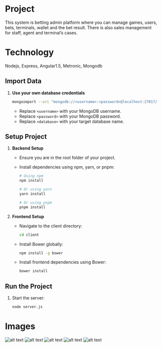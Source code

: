 # Project
This system is betting admin platform where you can manage games, users, bets, terminals, wallet and the bet result. There is also sales management for staff, agent and terminal’s cases. 

# Technology
Nodejs, Express, Angular1.5, Metronic, Mongodb

## Import Data

1. **Use your own database credentials**

   ```bash
   mongoimport --uri "mongodb://<username>:<password>@localhost:27017/<database>" --collection users --file ./db-import.json --jsonArray
   ```

   - Replace `<username>` with your MongoDB username.
   - Replace `<password>` with your MongoDB password.
   - Replace `<database>` with your target database name.

## Setup Project

1. **Backend Setup**

   - Ensure you are in the root folder of your project.
   - Install dependencies using npm, yarn, or pnpm:

     ```bash
     # Using npm
     npm install

     # Or using yarn
     yarn install

     # Or using pnpm
     pnpm install
     ```

2. **Frontend Setup**

   - Navigate to the client directory:

     ```bash
     cd client
     ```

   - Install Bower globally:

     ```bash
     npm install -g bower
     ```

   - Install frontend dependencies using Bower:

     ```bash
     bower install
     ```

## Run the Project

1. Start the server:

   ```bash
   node server.js
   ```

# Images
![alt text](https://github.com/bigshoesdev/BetStar/blob/master/Screenshot_1.png?raw=true)
![alt text](https://github.com/bigshoesdev/BetStar/blob/master/Screenshot_2.png?raw=true)
![alt text](https://github.com/bigshoesdev/BetStar/blob/master/Screenshot_3.png?raw=true)
![alt text](https://github.com/bigshoesdev/BetStar/blob/master/Screenshot_4.png?raw=true)
![alt text](https://github.com/bigshoesdev/BetStar/blob/master/Screenshot_5.png?raw=true)
